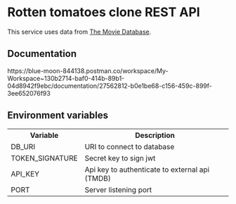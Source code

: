 <h1>Rotten tomatoes clone REST API</h1>

<p>This service uses data from <a href="https://www.themoviedb.org/">The Movie Database</a>.</p>

<h2>Documentation</h2>
<p>https://blue-moon-844138.postman.co/workspace/My-Workspace~130b2714-baf0-414b-89b1-04d8942f9ebc/documentation/27562812-b0e1be68-c156-459c-899f-3ee652076f93</p>

<h2>Environment variables</h2>
<table>
<tr>
<th>Variable</th>
<th>Description</th>
</tr>
<tr>
<td>DB_URI</td>
<td>URI to connect to database</td>
</tr>
<tr>
<td>TOKEN_SIGNATURE</td>
<td>Secret key to sign jwt</td>
</tr>
<tr>
<td>API_KEY</td>
<td>Api key to authenticate to external api (TMDB)</td>
</tr>
<tr>
<td>PORT</td>
<td>Server listening port</td>
</tr>
</table>
